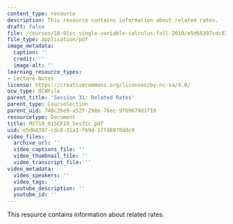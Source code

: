 ```yaml
---
content_type: resource
description: This resource contains information about related rates.
draft: false
file: /courses/18-01sc-single-variable-calculus-fall-2010/e5d68397cdc831a1f69d1ffd8970ddc9_MIT18_01SCF10_Ses31c.pdf
file_type: application/pdf
image_metadata:
  caption: ''
  credit: ''
  image-alt: ''
learning_resource_types:
- Lecture Notes
license: https://creativecommons.org/licenses/by-nc-sa/4.0/
ocw_type: OCWFile
parent_title: 'Session 31: Related Rates'
parent_type: CourseSection
parent_uid: 740c26e9-a52f-298e-76ec-9fb9679d1f19
resourcetype: Document
title: MIT18_01SCF10_Ses31c.pdf
uid: e5d68397-cdc8-31a1-f69d-1ffd8970ddc9
video_files:
  archive_url: ''
  video_captions_file: ''
  video_thumbnail_file: ''
  video_transcript_file: ''
video_metadata:
  video_speakers: ''
  video_tags: ''
  youtube_description: ''
  youtube_id: ''
---
```

This resource contains information about related rates.